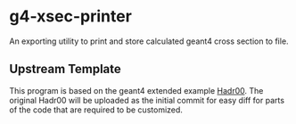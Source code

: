 # g4-xsec-printer
An exporting utility to print and store calculated geant4 cross section to file.
## Upstream Template
This program is based on the geant4 extended example [Hadr00](https://gitlab.cern.ch/geant4/geant4/-/tree/master/examples%2Fextended%2Fhadronic%2FHadr00). The original Hadr00 will be uploaded as the initial commit for easy diff for parts of the code that are required to be customized.
